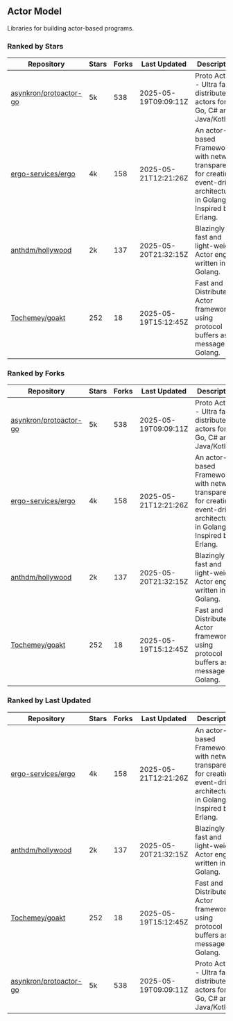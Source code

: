 ## Actor Model

Libraries for building actor-based programs.

### Ranked by Stars

| Repository | Stars | Forks | Last Updated | Description | 
|------------|-------|-------|--------------|-------------|
| [asynkron/protoactor-go](https://github.com/asynkron/protoactor-go) | 5k | 538 | 2025-05-19T09:09:11Z |  Proto Actor - Ultra fast distributed actors for Go, C# and Java/Kotlin. |
| [ergo-services/ergo](https://github.com/ergo-services/ergo) | 4k | 158 | 2025-05-21T12:21:26Z |  An actor-based Framework with network transparency for creating event-driven architecture in Golang. Inspired by Erlang. |
| [anthdm/hollywood](https://github.com/anthdm/hollywood) | 2k | 137 | 2025-05-20T21:32:15Z |  Blazingly fast and light-weight Actor engine written in Golang. |
| [Tochemey/goakt](https://github.com/Tochemey/goakt) | 252 | 18 | 2025-05-19T15:12:45Z |  Fast and Distributed Actor framework using protocol buffers as message for Golang. |

### Ranked by Forks

| Repository | Stars | Forks | Last Updated | Description | 
|------------|-------|-------|--------------|-------------|
| [asynkron/protoactor-go](https://github.com/asynkron/protoactor-go) | 5k | 538 | 2025-05-19T09:09:11Z |  Proto Actor - Ultra fast distributed actors for Go, C# and Java/Kotlin. |
| [ergo-services/ergo](https://github.com/ergo-services/ergo) | 4k | 158 | 2025-05-21T12:21:26Z |  An actor-based Framework with network transparency for creating event-driven architecture in Golang. Inspired by Erlang. |
| [anthdm/hollywood](https://github.com/anthdm/hollywood) | 2k | 137 | 2025-05-20T21:32:15Z |  Blazingly fast and light-weight Actor engine written in Golang. |
| [Tochemey/goakt](https://github.com/Tochemey/goakt) | 252 | 18 | 2025-05-19T15:12:45Z |  Fast and Distributed Actor framework using protocol buffers as message for Golang. |

### Ranked by Last Updated

| Repository | Stars | Forks | Last Updated | Description | 
|------------|-------|-------|--------------|-------------|
| [ergo-services/ergo](https://github.com/ergo-services/ergo) | 4k | 158 | 2025-05-21T12:21:26Z |  An actor-based Framework with network transparency for creating event-driven architecture in Golang. Inspired by Erlang. |
| [anthdm/hollywood](https://github.com/anthdm/hollywood) | 2k | 137 | 2025-05-20T21:32:15Z |  Blazingly fast and light-weight Actor engine written in Golang. |
| [Tochemey/goakt](https://github.com/Tochemey/goakt) | 252 | 18 | 2025-05-19T15:12:45Z |  Fast and Distributed Actor framework using protocol buffers as message for Golang. |
| [asynkron/protoactor-go](https://github.com/asynkron/protoactor-go) | 5k | 538 | 2025-05-19T09:09:11Z |  Proto Actor - Ultra fast distributed actors for Go, C# and Java/Kotlin. |

